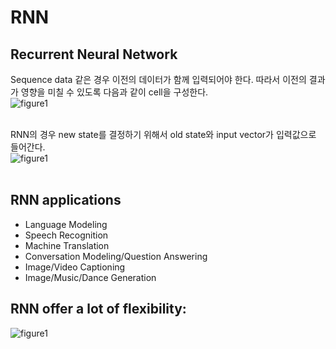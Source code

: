 # RNN
## Recurrent Neural Network
Sequence data 같은 경우 이전의 데이터가 함께 입력되어야 한다. 따라서 이전의 결과가 영향을 미칠 수 있도록 다음과 같이 cell을 구성한다. <br>
![figure1](https://user-images.githubusercontent.com/57740560/95970984-8dd7d380-0e4b-11eb-946f-19b47cbe75ab.png) <br><br>

RNN의 경우 new state를 결정하기 위해서 old state와 input vector가 입력값으로 들어간다. <br>
![figure1](https://user-images.githubusercontent.com/57740560/95971232-e4dda880-0e4b-11eb-9fa1-507e62187662.png) <br><br>

## RNN applications
- Language Modeling <br>
- Speech Recognition <br>
- Machine Translation <br>
- Conversation Modeling/Question Answering <br>
- Image/Video Captioning <br>
- Image/Music/Dance Generation <br>

## RNN offer a lot of flexibility:
![figure1](https://user-images.githubusercontent.com/57740560/95970537-0722f680-0e4b-11eb-9afc-2574a04ab074.png)
